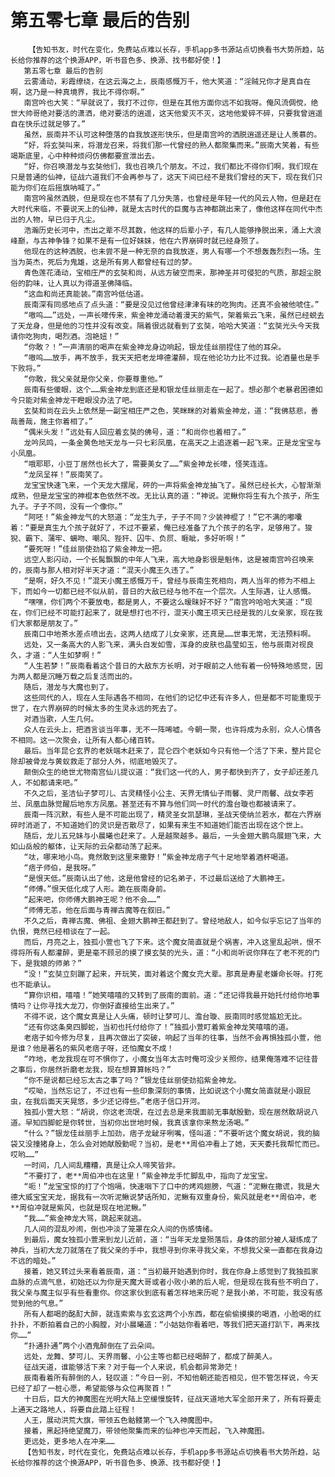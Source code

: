 # 第五零七章 最后的告别
        【告知书友，时代在变化，免费站点难以长存，手机app多书源站点切换看书大势所趋，站长给你推荐的这个换源APP，听书音色多、换源、找书都好使！】
       第五零七章 最后的告别
       云雾涌动，彩霞缭绕，在这云海之上，辰南感慨万千，他大笑道：“淫贼兄你才是真自在啊，这乃是一种真境界，我比不得你啊。”
       南宫吟也大笑：“早就说了，我打不过你，但是在其他方面你远不如我呀。俺风流倜傥，绝世大帅哥绝对要活的潇洒，绝对要活的逍遥，这天他爱灭不灭，这地他爱碎不碎，只要我曾逍遥自在快乐过就足够了。”
       虽然，辰南并不认可这种堕落的自我放逐形快乐，但是南宫吟的洒脱逍遥还是让人羡慕的。
       “好，将玄奘叫来，将潜龙召来，将我们那一代曾经的熟人都聚集而来。”辰南大笑着，有些竭斯底里，心中种种烦闷仿佛都要宣泄出去。
       “好，你召唤潜龙与玄奘他们，我也召唤几个朋友。不过，我们都比不得你们啊，我们现在只是普通的仙神，征战六道我们不会再参与了，这天下间已经不是我们曾经的天下，现在我们只能为你们在后摇旗呐喊了。”
       南宫吟虽然洒脱，但是现在也不禁有了几分失落，也曾经是年轻一代的风云人物，但是赶在大时代来临，不要说天上的仙神，就是太古时代的巨魔与古神都跳出来了，像他这样在同代中杰出的人物，早已归于凡尘。
       浩瀚历史长河中，杰出之辈不尽其数，他这样的后辈小子，有几人能够挣脱出来，涌上大浪峰巅，与古神争锋？如果不是有一位好妹妹，他在六界崩碎时就已经身殒了。
       他现在的这种洒脱，也未尝不是一种无奈的自我放逐，男人有哪一个不想轰轰烈烈一场。生当为英杰，死后为鬼雄，这是所有男人都曾经有过的梦。
       青色莲花涌动，宝相庄严的玄奘和尚，从远方破空而来，那神圣并可侵犯的气质，那超尘脱俗的韵味，让人真以为得道圣佛降临。
       “这血和尚还真能装。”南宫吟低估道。
       辰南深有同感地点了点头道：“要是没见过他曾经津津有味的吃狗肉。还真不会被他唬住。”
       “嗷呜……”远处，一声长嚎传来，紫金神龙涌动着漫天的紫气，架着紫云飞来，虽然已经蜕去了天龙身，但是他的习性并没有改变。隔着很远就看到了玄奘，哈哈大笑道：“玄奘光头今天我请你吃狗肉，喝烈酒。泡艳妞！”
       “你敢？！”一声清丽的喝声在紫金神龙身边响起，银龙佳丝丽捏住了他的耳朵。
       “嗷呜……放手，再不放手，我天天把老龙坤德灌醉，现在他论功力比不过我。论酒量也是手下败将。”
       “你敢，我父亲就是你父亲，你要尊重他。”
       辰南有些傻眼，这个……紫金神龙到底还是和银龙佳丝丽走在一起了。想必那个老暴君困德如今只能对紫金神龙干瞪眼没办法了吧。
       玄奘和尚在云头上依然是一副宝相庄严之色，笑眯眯的对着紫金神龙，道：“我佛慈悲，善哉善哉，施主你着相了。”
       “偶米头发！”远处有人回应着玄奘的佛号，道：“和尚你也着相了。”
       龙吟凤鸣，一条金黄色地天龙与一只七彩凤凰，在高天之上追逐着一起飞来。正是龙宝宝与小凤凰。
       “哦耶耶，小豆丁居然也长大了，需要美女了……”紫金神龙长嚎，怪笑连连。
       “龙凤呈祥！”辰南笑了。
       龙宝宝快速飞来，一个天龙大摆尾，砰的一声将紫金神龙抽飞了。虽然已经长大，心智渐渐成熟，但是龙宝宝的神棍本色依然不改。无比认真的道：“神说。泥鳅你将生有九个孩子，所生九子。子子不同，没有一个像你。”
       “阿呸！”紫金神龙气的大怒道：“龙生九子，子子不同？少装神棍了！”它不满的嘟囔着：“要是真生九个孩子就好了，不过不要紧，俺已经准备了九个孩子的名字，足够用了。狻猊、霸下、蒲牢、螭吻、嘲风、狴犴、囚牛、负屃、睚眦，多好听啊！”
       “要死呀！”佳丝丽使劲掐了紫金神龙一把。
       远空人影闪动，一个长髯飘飘的中年人飞来，高大地身影很是魁伟，这是被南宫吟召唤来的，辰南与那人相对好半天才道：“混天小魔王久违了。”
       “是啊，好久不见！”混天小魔王感慨万千，曾经与辰南生死相向，两人当年的修为不相上下，而如今一切都已经不似从前，昔日的大敌已经与他不在一个层次。人生际遇，让人感慨。
       “嘿嘿，你们两个不要放电，都是男人，不要这么暧昧好不好？”南宫吟哈哈大笑道：“现在，你们已经不可能打起来了，就是想打也不行，混天小魔王项天已经是我的儿女亲家，现在我们大家都是朋友了。”
       辰南口中地茶水差点喷出去，这两人结成了儿女亲家，还真是……世事无常，无法预料啊。
       远处，又一条高大的人影飞来，满头白发如雪，浑身的皮肤也晶莹如玉，他与辰南对视良久，才道：“人生如梦啊！”
       “人生若梦！”辰南看着这个昔日的大敌东方长明，对于眼前之人他有着一份特殊地感觉，因为两人都是沉睡万载之后复活而出的。
       随后，潜龙与大魔也到了。
       这些同代的人，现在人生际遇各不相同，在他们的记忆中还有许多人，但是都不可能重现于世了，在六界崩碎的时候太多的生灵永远的死去了。
       对酒当歌，人生几何。
       众人在云头上，把酒言谈当年事，无不一阵唏嘘。今朝一聚，也许将成为永别，众人心情各不相同。这一次聚会，让所有人都心绪百转。
       最后。当年昆仑玄界的老妖端木赶来了，昆仑四个老妖如今只有他一个活了下来，整片昆仑除却被骨龙与黄蚁救走了部分人外，彻底地毁灭了。
       颠倒众生的绝世尤物南宫仙儿提议道：“我们这一代的人，男子都快到齐了，女子却还差几人，不如都请来吧。”
       不久之后，圣洁仙子梦可儿、古灵精怪小公主、天界无情仙子雨馨、灵尸雨馨、战女李若兰、凤凰血脉觉醒后地东方凤凰。甚至还有不算与他们同一时代的澹台璇也都被请来了。
       辰南一阵沉默，有些人是不可能出现了，精灵圣女凯瑟琳，圣战天使纳兰若水，都在六界崩碎时消逝了，不知道她们的灵识是否散尽了，如果有来生不知道她们能否出现在这个世上。
       随后，龙儿五兄妹与小晨曦也赶来了。人是越聚越多。最后，一头金翅大鹏鸟展翅飞来，大如山岳般的躯体，让天际的云朵都动荡了起来。
       “呔，哪来地小鸟。竟然敢到这里来撒野！”紫金神龙痞子气十足地举着酒杯喝道。
       “痞子师伯，是我呀。”
       “是恨天低。”辰南认出了他，这是他曾经的记名弟子，不过最后送给了大鹏神王。
       “师傅。”恨天低化成了人形。跪在辰南身前。
       “起来吧，你师傅大鹏神王呢？他不会……”
       “师傅无恙，他在后面与青禅古魔等在叙旧。”
       不久之后，青禅古魔、佛祖、金翅大鹏神王都赶到了。曾经地敌人，如今似乎忘记了当年的仇恨，竟然已经相谈在了一起。
       而后，月亮之上，独孤小萱也飞了下来。这个魔女简直就是个祸害，冲入这里乱起哄，恨不得将所有人都灌醉，更是毫不顾忌的摸了摸玄奘的光头，道：“小和尚听说你拜在了老不死的门下，是我娘的师弟？”
       “没！”玄奘立刻蹦了起来，开玩笑，面对着这个魔女充大辈。那真是寿星老嫌命长呀。打死也不能承认。
       “算你识相，嘻嘻！”她笑嘻嘻的又转到了辰南的面前。道：“还记得我最开始托付给你地事情吗？让你寻找大龙刀，你倒好直接给生出来了。”
       不得不说，这个魔女真是让人头痛，顿时让梦可儿、澹台璇、辰南同时感觉尴尬无比。
       “还有你这条臭四脚蛇，当初也托付给你了！”独孤小萱盯着紫金神龙笑嘻嘻的道。
       老痞子如今修为尽复，且再次做出了突破，响起了当年的往事，当然不会再惧独孤小萱，他是谁？他是著名的紫风老痞子呀，还怕魔女不成！
       “咋地，老龙我现在可不惧你了，小魔女当年太古时俺可没少关照你，结果俺落难不记往昔之事后，你居然折磨老龙我，现在想算算帐吗？”
       “你不是说都已经忘太古之事了吗？”银龙佳丝丽使劲掐紫金神龙。
       “哎呦，当然忘记了，不过也有一些印象深刻的事情，比如说这个小魔女简直就是小跟屁虫，在我后面天天晃悠，多少还记得些。”老痞子信口开河。
       独孤小萱大怒：“胡说，你这老流氓，在过去总是来我面前无事献殷勤，现在居然敢胡说八道。早知四脚蛇是你转世，当初你出世地时候，我真该拿你来熬龙汤喝。”
       “什么？”银龙佳丝丽手上加劲，痞子龙龇牙咧嘴，怪叫道：“不要听这个魔女胡说，我的脑袋又没撞猪身上，怎么会对她献殷勤呢？当初，是老**周伯冲看上了她，天天委托我帮忙而已。哎哟……”
       一时间，几人间乱糟糟，真是让众人啼笑皆非。
       “不要打了，老**周伯冲也在这里！”紫金神龙手忙脚乱中，指向了龙宝宝。
       “呃！”龙宝宝惊的打了个饱嗝，快速咽下了口中的烤鸡翅膀，气道：“泥鳅在撒谎，我是大德大威宝宝天龙，据我有一次听泥鳅说梦话所知，泥鳅有双重身份，紫风就是老**周伯冲，老**周伯冲就是紫风，也就是现在地泥鳅。”
       “我……”紫金神龙大骂，跳起来就逃。
       几人间的混乱吵闹，倒也冲淡了笼罩在众人间的伤感情绪。
       到最后，魔女独孤小萱来到龙儿近前，道：“当年天龙皇殒落后，身体的部分被人凝练成了神兵，当初大龙刀就落在了我父亲的手中，我想寻到你来寻我父亲，不想我父亲一直都在我身边不远的暗处。”
       接着，她又转过头来看着辰南，道：“当初最开始遇到你时，我在你身上感觉到了我独孤家血脉的点滴气息，初始还以为你是天魔大哥或者小败小弟的后人呢，但是现在我有些不明白了，我父亲与魔主似乎有些看重你。你这家伙到底有着怎样地来历呢？是我小弟，不可能，我没有感觉到他的气息。”
       所有人都喝的酩酊大醉，就连索索与玄玄这两个小东西，都在偷偷摸摸的喝酒，小脸喝的红扑扑，不断拍着自己的小胸膛，对小晨曦道：“小姑姑你看着吧，等我们把天道打趴下，再来找你……”
       “扑通扑通”两个小酒鬼醉倒在了云朵间。
       远处，龙舞、梦可儿、天界雨馨、小公主等也都已经喝醉了，都成了醉美人。
       征战天道，谁能够活下来？对于每一个人来说，机会都异常渺茫！
       辰南看着所有醉倒的人，轻叹道：“今日一别，不知他朝还能否相见，但不管怎样说，今天已经了却了一桩心愿，希望能够与众位再聚首！”
       十日后，巨大的神魔图在光明大陆上空缓慢旋转，征战天道地大军全部开来了，所有将要走上通天之路地人，将要自此踏上征程！
       人王，展动洪荒大旗，带领五色骷髅第一个飞入神魔图中。
       接着，黑起持绝望魔刀，带领他聚集而来的仙神也冲天而起，飞入神魔图。
       更远处，更多地人在冲来……
       【告知书友，时代在变化，免费站点难以长存，手机app多书源站点切换看书大势所趋，站长给你推荐的这个换源APP，听书音色多、换源、找书都好使！】